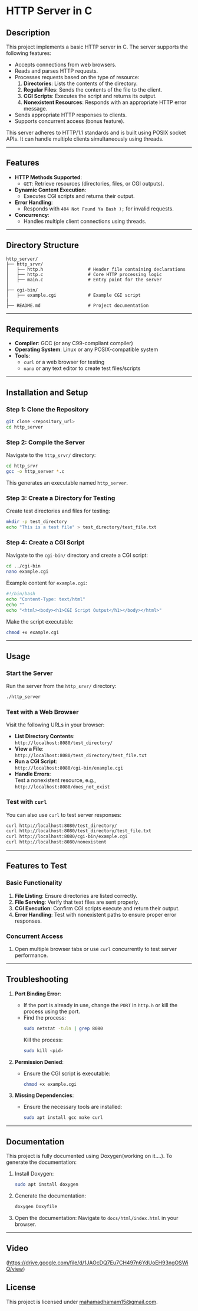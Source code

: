 
# HTTP Server in C

## Description

This project implements a basic HTTP server in C. The server supports the following features:
- Accepts connections from web browsers.
- Reads and parses HTTP requests.
- Processes requests based on the type of resource:
  1. **Directories**: Lists the contents of the directory.
  2. **Regular Files**: Sends the contents of the file to the client.
  3. **CGI Scripts**: Executes the script and returns its output.
  4. **Nonexistent Resources**: Responds with an appropriate HTTP error message.
- Sends appropriate HTTP responses to clients.
- Supports concurrent access (bonus feature).

This server adheres to HTTP/1.1 standards and is built using POSIX socket APIs. It can handle multiple clients simultaneously using threads.

---

## Features

- **HTTP Methods Supported**:
  - `GET`: Retrieve resources (directories, files, or CGI outputs).
- **Dynamic Content Execution**:
  - Executes CGI scripts and returns their output.
- **Error Handling**:
  - Responds with `404 Not Found Ya Bash );` for invalid requests.
- **Concurrency**:
  - Handles multiple client connections using threads.

---

## Directory Structure

```
http_server/
├── http_srvr/
│   ├── http.h                 # Header file containing declarations
│   ├── http.c                 # Core HTTP processing logic
│   ├── main.c                 # Entry point for the server
│
├── cgi-bin/
│   ├── example.cgi            # Example CGI script
|
├── README.md                  # Project documentation
```

---

## Requirements

- **Compiler**: GCC (or any C99-compliant compiler)
- **Operating System**: Linux or any POSIX-compatible system
- **Tools**:
  - `curl` or a web browser for testing
  - `nano` or any text editor to create test files/scripts

---

## Installation and Setup

### Step 1: Clone the Repository
```bash
git clone <repository_url>
cd http_server
```

### Step 2: Compile the Server
Navigate to the `http_srvr/` directory:
```bash
cd http_srvr
gcc -o http_server *.c
```
This generates an executable named `http_server`.

### Step 3: Create a Directory for Testing
Create test directories and files for testing:
```bash
mkdir -p test_directory
echo "This is a test file" > test_directory/test_file.txt
```

### Step 4: Create a CGI Script
Navigate to the `cgi-bin/` directory and create a CGI script:
```bash
cd ../cgi-bin
nano example.cgi
```
Example content for `example.cgi`:
```bash
#!/bin/bash
echo "Content-Type: text/html"
echo ""
echo "<html><body><h1>CGI Script Output</h1></body></html>"
```
Make the script executable:
```bash
chmod +x example.cgi
```

---

## Usage

### Start the Server
Run the server from the `http_srvr/` directory:
```bash
./http_server
```

### Test with a Web Browser
Visit the following URLs in your browser:
- **List Directory Contents**:  
  `http://localhost:8080/test_directory/`
- **View a File**:  
  `http://localhost:8080/test_directory/test_file.txt`
- **Run a CGI Script**:  
  `http://localhost:8080/cgi-bin/example.cgi`
- **Handle Errors**:  
  Test a nonexistent resource, e.g., `http://localhost:8080/does_not_exist`

### Test with `curl`
You can also use `curl` to test server responses:
```bash
curl http://localhost:8080/test_directory/
curl http://localhost:8080/test_directory/test_file.txt
curl http://localhost:8080/cgi-bin/example.cgi
curl http://localhost:8080/nonexistent
```

---

## Features to Test

### Basic Functionality
1. **File Listing**: Ensure directories are listed correctly.
2. **File Serving**: Verify that text files are sent properly.
3. **CGI Execution**: Confirm CGI scripts execute and return their output.
4. **Error Handling**: Test with nonexistent paths to ensure proper error responses.

### Concurrent Access
1. Open multiple browser tabs or use `curl` concurrently to test server performance.

---

## Troubleshooting

1. **Port Binding Error**:
   - If the port is already in use, change the `PORT` in `http.h` or kill the process using the port.
   - Find the process:
     ```bash
     sudo netstat -tuln | grep 8080
     ```
     Kill the process:
     ```bash
     sudo kill <pid>
     ```

2. **Permission Denied**:
   - Ensure the CGI script is executable:
     ```bash
     chmod +x example.cgi
     ```

3. **Missing Dependencies**:
   - Ensure the necessary tools are installed:
     ```bash
     sudo apt install gcc make curl
     ```

---

## Documentation

This project is fully documented using Doxygen(working on it....). To generate the documentation:
1. Install Doxygen:
   ```bash
   sudo apt install doxygen
   ```
2. Generate the documentation:
   ```bash
   doxygen Doxyfile
   ```
3. Open the documentation:
   Navigate to `docs/html/index.html` in your browser.

---

## Video
(https://drive.google.com/file/d/1JAOcDQ7Eu7CH497n6YdUoEH93ngOSWiQ/view)

## License

This project is licensed under mahamadhamam15@gmail.com.

